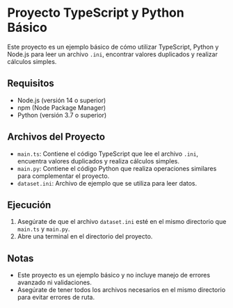 # Proyecto TypeScript y Python Básico

Este proyecto es un ejemplo básico de cómo utilizar TypeScript, Python y Node.js para leer un archivo `.ini`, encontrar valores duplicados y realizar cálculos simples.

## Requisitos

- Node.js (versión 14 o superior)
- npm (Node Package Manager)
- Python (versión 3.7 o superior)

## Archivos del Proyecto

- `main.ts`: Contiene el código TypeScript que lee el archivo `.ini`, encuentra valores duplicados y realiza cálculos simples.
- `main.py`: Contiene el código Python que realiza operaciones similares para complementar el proyecto.
- `dataset.ini`: Archivo de ejemplo que se utiliza para leer datos.

## Ejecución

1. Asegúrate de que el archivo `dataset.ini` esté en el mismo directorio que `main.ts` y `main.py`.
2. Abre una terminal en el directorio del proyecto.


## Notas

- Este proyecto es un ejemplo básico y no incluye manejo de errores avanzado ni validaciones.
- Asegúrate de tener todos los archivos necesarios en el mismo directorio para evitar errores de ruta.
